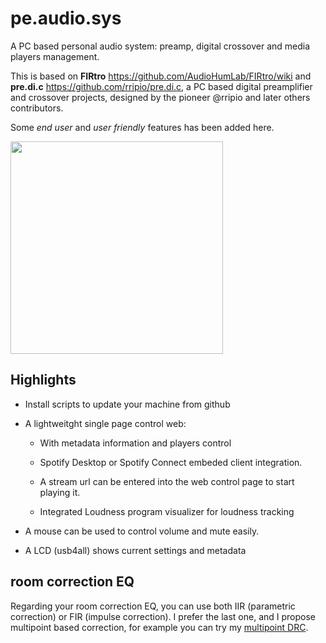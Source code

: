 # pe.audio.sys

A PC based personal audio system: preamp, digital crossover and media players management.

This is based on **FIRtro** https://github.com/AudioHumLab/FIRtro/wiki and  **pre.di.c**  https://github.com/rripio/pre.di.c, a PC based digital preamplifier and crossover projects, designed by the pioneer @rripio and later others contributors.

Some *end user* and *user friendly* features has been added here.

<a href="url"><img src="https://github.com/Rsantct/pre.di.c/blob/master/pre.di.c/clients/www/images/control%20web%20v2.0b.png" align="center" width="340" ></a>

## Highlights

- Install scripts to update your machine from github

- A lightweitght single page control web:

    - With metadata information and players control
    
    - Spotify Desktop or Spotify Connect embeded client integration.

    - A stream url can be entered into the web control page to start playing it.
    
    - Integrated Loudness program visualizer for loudness tracking

- A mouse can be used to control volume and mute easily.

- A LCD (usb4all) shows current settings and metadata


## room correction EQ

Regarding your room correction EQ, you can use both IIR (parametric correction) or FIR (impulse correction). I prefer the last one, and I propose multipoint based correction, for example you can try my [multipoint DRC](https://github.com/Rsantct/DRC).



 
